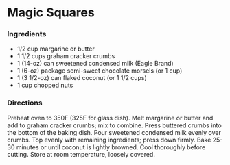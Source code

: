 # Magic Squares

### Ingredients

- 1/2 cup margarine or butter
- 1 1/2 cups graham cracker crumbs
- 1 (14-oz) can sweetened condensed milk (Eagle Brand)
- 1 (6-oz) package semi-sweet chocolate morsels (or 1 cup)
- 1 (3 1/2-oz) can flaked coconut (or 1 1/2 cups)
- 1 cup chopped nuts

### Directions

Preheat oven to 350F (325F for glass dish). Melt margarine or butter and add to graham cracker crumbs; mix to combine. Press buttered crumbs into the bottom of the baking dish. Pour sweetened condensed milk evenly over crumbs. Top evenly with remaining ingredients; press down firmly. Bake 25-30 minutes or until coconut is lightly browned. Cool thoroughly before cutting. Store at room temperature, loosely covered.